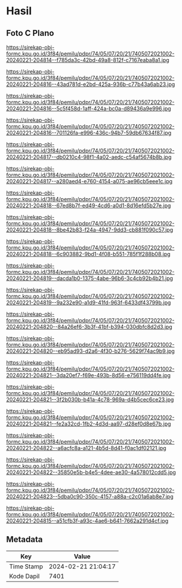 # Hasil

## Foto C Plano

https://sirekap-obj-formc.kpu.go.id/3f84/pemilu/pdpr/74/05/07/20/21/7405072021002-20240221-204814--f785da3c-42bd-49a8-812f-c7167eaba8a1.jpg

https://sirekap-obj-formc.kpu.go.id/3f84/pemilu/pdpr/74/05/07/20/21/7405072021002-20240221-204816--43ad781d-e2bd-425a-936b-c77b43a6ab23.jpg

https://sirekap-obj-formc.kpu.go.id/3f84/pemilu/pdpr/74/05/07/20/21/7405072021002-20240221-204816--5c5f458d-1aff-424a-bc0a-d89436a9e996.jpg

https://sirekap-obj-formc.kpu.go.id/3f84/pemilu/pdpr/74/05/07/20/21/7405072021002-20240221-204816--701126fa-e996-436c-94b7-59db67634f87.jpg

https://sirekap-obj-formc.kpu.go.id/3f84/pemilu/pdpr/74/05/07/20/21/7405072021002-20240221-204817--db0210c4-98f1-4a02-aedc-c54af5674b8b.jpg

https://sirekap-obj-formc.kpu.go.id/3f84/pemilu/pdpr/74/05/07/20/21/7405072021002-20240221-204817--a280aed4-e760-4154-a075-ae96cb5eee1c.jpg

https://sirekap-obj-formc.kpu.go.id/3f84/pemilu/pdpr/74/05/07/20/21/7405072021002-20240221-204818--67ed8b7f-ed49-4cd6-a0d1-8d16efd5b27e.jpg

https://sirekap-obj-formc.kpu.go.id/3f84/pemilu/pdpr/74/05/07/20/21/7405072021002-20240221-204818--8be42b83-f24a-4947-9dd3-cb881f090c57.jpg

https://sirekap-obj-formc.kpu.go.id/3f84/pemilu/pdpr/74/05/07/20/21/7405072021002-20240221-204818--6c903882-9bd1-4f08-b551-785f1f288b08.jpg

https://sirekap-obj-formc.kpu.go.id/3f84/pemilu/pdpr/74/05/07/20/21/7405072021002-20240221-204819--dacda1b0-1375-4abe-96b6-3c4cb92b4b21.jpg

https://sirekap-obj-formc.kpu.go.id/3f84/pemilu/pdpr/74/05/07/20/21/7405072021002-20240221-204819--9a232e90-a1d9-41fd-963f-6433df43799b.jpg

https://sirekap-obj-formc.kpu.go.id/3f84/pemilu/pdpr/74/05/07/20/21/7405072021002-20240221-204820--84a26ef6-3b3f-41bf-b394-030dbfc8d2d3.jpg

https://sirekap-obj-formc.kpu.go.id/3f84/pemilu/pdpr/74/05/07/20/21/7405072021002-20240221-204820--eb95ad93-d2a6-4f30-b276-5629f74ac9b9.jpg

https://sirekap-obj-formc.kpu.go.id/3f84/pemilu/pdpr/74/05/07/20/21/7405072021002-20240221-204821--3da20ef7-f69e-493b-8d56-e756119dd4fe.jpg

https://sirekap-obj-formc.kpu.go.id/3f84/pemilu/pdpr/74/05/07/20/21/7405072021002-20240221-204821--3f2b030b-b41a-4c78-969a-d4b5cec6ce23.jpg

https://sirekap-obj-formc.kpu.go.id/3f84/pemilu/pdpr/74/05/07/20/21/7405072021002-20240221-204821--fe2a32cd-1fb2-4d3d-aa97-d28ef0d8e67b.jpg

https://sirekap-obj-formc.kpu.go.id/3f84/pemilu/pdpr/74/05/07/20/21/7405072021002-20240221-204822--a6acfc8a-a121-4b5d-8d41-f0ac1df02121.jpg

https://sirekap-obj-formc.kpu.go.id/3f84/pemilu/pdpr/74/05/07/20/21/7405072021002-20240221-204822--35850e5b-b4e5-4dee-ae30-4a578012cdd5.jpg

https://sirekap-obj-formc.kpu.go.id/3f84/pemilu/pdpr/74/05/07/20/21/7405072021002-20240221-204823--5dba0c90-350c-4157-a88a-c2c01a6ab8e7.jpg

https://sirekap-obj-formc.kpu.go.id/3f84/pemilu/pdpr/74/05/07/20/21/7405072021002-20240221-204815--a51cfb3f-a93c-4ae6-b641-7662a291d4cf.jpg


## Metadata

| Key        | Value               |
| ---------- | ------------------- |
| Time Stamp | 2024-02-21 21:04:17 |
| Kode Dapil | 7401                |



